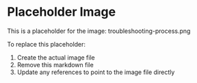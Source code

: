 # Placeholder Image

This is a placeholder for the image: troubleshooting-process.png

To replace this placeholder:
1. Create the actual image file
2. Remove this markdown file
3. Update any references to point to the image file directly
